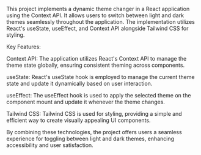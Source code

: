 This project implements a dynamic theme changer in a React application using the Context API. It allows users to switch between light and dark themes seamlessly throughout the application. The implementation utilizes React's useState, useEffect, and Context API alongside Tailwind CSS for styling.

 Key Features:

 Context API: The application utilizes React's Context API to manage the theme state globally, ensuring consistent theming across components.

 useState: React's useState hook is employed to manage the current theme state and update it dynamically based on user interaction.

 useEffect: The useEffect hook is used to apply the selected theme on the component mount and update it whenever the theme changes.

 Tailwind CSS: Tailwind CSS is used for styling, providing a simple and efficient way to create visually appealing UI components.

 By combining these technologies, the project offers users a seamless experience for toggling between light and dark themes, enhancing accessibility and user satisfaction.
